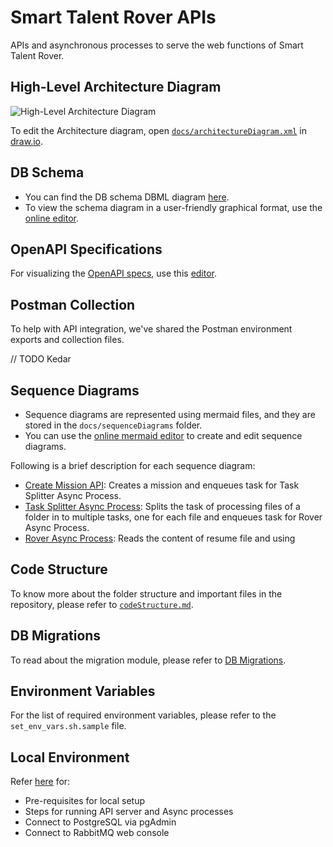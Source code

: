 # Smart Talent Rover APIs

APIs and asynchronous processes to serve the web functions of Smart Talent Rover.

## High-Level Architecture Diagram

![High-Level Architecture Diagram](https://github.com/kedarchandrayan/talent-rover-be/assets/7627517/b1e02bca-a421-4ca2-8abc-dcbfc7beceb6)

To edit the Architecture diagram, open [`docs/architectureDiagram.xml`](docs/architectureDiagram.xml) in [draw.io](https://app.diagrams.net/).

## DB Schema

- You can find the DB schema DBML diagram [here](docs/dbSchema.dbml).
- To view the schema diagram in a user-friendly graphical format, use the [online editor](https://dbdiagram.io/d).

## OpenAPI Specifications

For visualizing the [OpenAPI specs](docs/openApiSpecs.yml), use this [editor](https://editor-next.swagger.io/).

## Postman Collection
To help with API integration, we've shared the Postman environment exports and collection files.

// TODO Kedar

## Sequence Diagrams

- Sequence diagrams are represented using mermaid files, and they are stored in the `docs/sequenceDiagrams` folder.
- You can use the [online mermaid editor](https://mermaid.live/) to create and edit sequence diagrams.

Following is a brief description for each sequence diagram:
- [Create Mission API](docs/sequenceDiagrams/api/createMission.mermaid): Creates a mission and enqueues task for Task Splitter Async Process.
- [Task Splitter Async Process](docs/sequenceDiagrams/asyncProcess/taskSplitter.mermaid): Splits the task of processing files of a folder in to multiple tasks, one for each file and enqueues task for Rover Async Process.
- [Rover Async Process](docs/sequenceDiagrams/asyncProcess/rover.mermaid): Reads the content of resume file and using 

## Code Structure

To know more about the folder structure and important files in the repository, please refer to [`codeStructure.md`](docs/codeStructure.md).

## DB Migrations

To read about the migration module, please refer to [DB Migrations](db/help.md).

## Environment Variables

For the list of required environment variables, please refer to the `set_env_vars.sh.sample` file.

## Local Environment

Refer [here](docs/localEnvironmentSetup.md) for:
- Pre-requisites for local setup
- Steps for running API server and Async processes
- Connect to PostgreSQL via pgAdmin
- Connect to RabbitMQ web console
